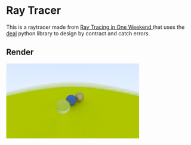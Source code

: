 # Ray Tracer

This is a raytracer made from [Ray Tracing in One Weekend ](https://raytracing.github.io/books/RayTracingInOneWeekend.html) 
that uses the [deal](https://deal.readthedocs.io/index.html) python library to design by contract and catch errors.

## Render

![Three balls on a green field](image.png)